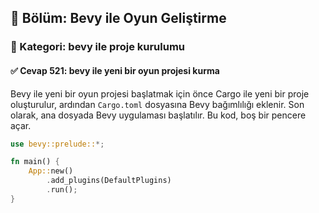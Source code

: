 ## 📘 Bölüm: Bevy ile Oyun Geliştirme  
### 🔹 Kategori: bevy ile proje kurulumu  
#### ✅ Cevap 521: bevy ile yeni bir oyun projesi kurma

Bevy ile yeni bir oyun projesi başlatmak için önce Cargo ile yeni bir proje oluşturulur, ardından `Cargo.toml` dosyasına Bevy bağımlılığı eklenir. Son olarak, ana dosyada Bevy uygulaması başlatılır. Bu kod, boş bir pencere açar.

```rust
use bevy::prelude::*;

fn main() {
    App::new()
        .add_plugins(DefaultPlugins)
        .run();
}
```

